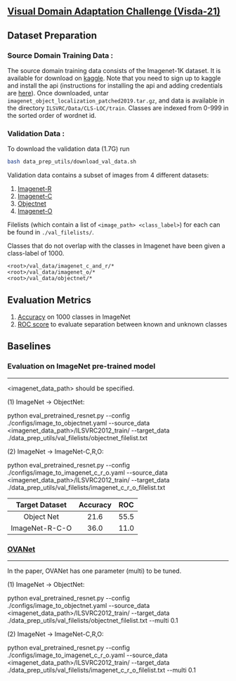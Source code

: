 
## [Visual Domain Adaptation Challenge (Visda-21)](http://ai.bu.edu/visda-2021/)


## Dataset Preparation

### Source Domain Training Data : 
The source domain training data consists of the Imagenet-1K dataset. It is 
available for download on [kaggle](https://www.kaggle.com/c/imagenet-object-localization-challenge/overview). 
Note that you need to sign up to kaggle and install the api (instructions for 
installing the api and adding credentials are [here](https://github.com/Kaggle/kaggle-api#kaggle-api)).
Once downloaded, untar `imagenet_object_localization_patched2019.tar.gz`, and data 
is available in the directory `ILSVRC/Data/CLS-LOC/train`.
Classes are indexed from 0-999 in the sorted order of wordnet id.


### Validation Data :
To download the validation data (1.7G) run
```bash
bash data_prep_utils/download_val_data.sh
```

Validation data contains a subset of images from 4 different datasets:

1. [Imagenet-R](https://github.com/hendrycks/imagenet-r)
2. [Imagenet-C](https://zenodo.org/record/2235448#.YM6VdzopCV4)
3. [Objectnet](https://objectnet.dev/index.html)
4. [Imagenet-O](https://github.com/hendrycks/natural-adv-examples)

Filelists (which contain a list of `<image_path> <class_label>`) for each can be found in `./val_filelists/`.

Classes that do not overlap with the classes in Imagenet have been given a class-label of 1000.

```
<root>/val_data/imagenet_c_and_r/*
<root>/val_data/imagenet_o/*
<root>/val_data/objectnet/*
```

## Evaluation Metrics

1. [Accuracy](https://github.com/VisionLearningGroup/visda21-dev/blob/6b08d9600418d5a413d6f13459786a298ea6df87/eval.py#L75) on 1000 classes in ImageNet
2. [ROC score](https://github.com/VisionLearningGroup/visda21-dev/blob/6b08d9600418d5a413d6f13459786a298ea6df87/eval.py#L76) to evaluate separation between known and unknown classes


## Baselines


### Evaluation on ImageNet pre-trained model

---

<imagenet_data_path> should be specified.

(1) ImageNet -> ObjectNet:

python eval_pretrained_resnet.py --config ./configs/image_to_objectnet.yaml --source_data <imagenet_data_path>/ILSVRC2012_train/ --target_data ./data_prep_utils/val_filelists/objectnet_filelist.txt


(2) ImageNet -> ImageNet-C,R,O:

python eval_pretrained_resnet.py --config ./configs/image_to_imagenet_c_r_o.yaml --source_data <imagenet_data_path>/ILSVRC2012_train/ --target_data ./data_prep_utils/val_filelists/imagenet_c_r_o_filelist.txt


|Target Dataset | Accuracy | ROC  |
|:---: | :---: | :---:|
| Object Net |21.6 | 55.5 |
| ImageNet-R-C-O|  36.0 | 11.0 |

### [OVANet](https://arxiv.org/pdf/2104.03344.pdf)

---
In the paper, OVANet has one parameter (multi) to be tuned. 

(1) ImageNet -> ObjectNet:

python eval_pretrained_resnet.py --config ./configs/image_to_objectnet.yaml --source_data <imagenet_data_path>/ILSVRC2012_train/ --target_data ./data_prep_utils/val_filelists/objectnet_filelist.txt --multi 0.1

(2) ImageNet -> ImageNet-C,R,O:

python eval_pretrained_resnet.py --config ./configs/image_to_imagenet_c_r_o.yaml --source_data <imagenet_data_path>/ILSVRC2012_train/ --target_data ./data_prep_utils/val_filelists/imagenet_c_r_o_filelist.txt --multi 0.1


